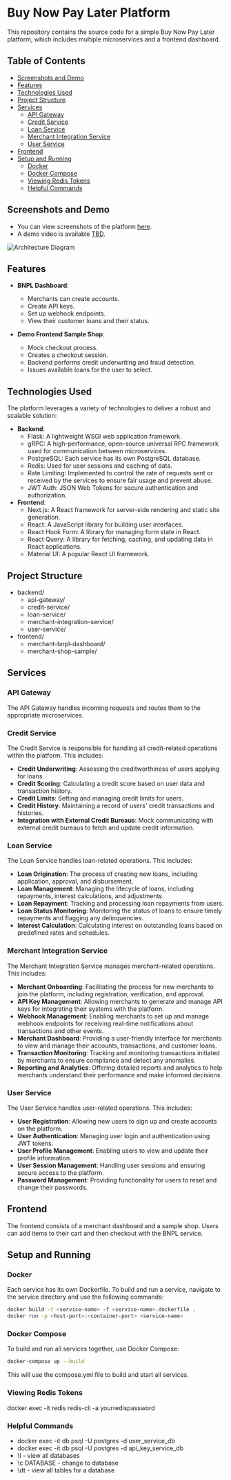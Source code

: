 # Buy Now Pay Later Platform

This repository contains the source code for a simple Buy Now Pay Later platform, which includes multiple microservices and a frontend dashboard.

## Table of Contents

- [Screenshots and Demo](#screenshots-and-demo)
- [Features](#features)
- [Technologies Used](#technologies-used)
- [Project Structure](#project-structure)
- [Services](#services)
  - [API Gateway](#api-gateway)
  - [Credit Service](#credit-service)
  - [Loan Service](#loan-service)
  - [Merchant Integration Service](#merchant-integration-service)
  - [User Service](#user-service)
- [Frontend](#frontend)
- [Setup and Running](#setup-and-running)
  - [Docker](#docker)
  - [Docker Compose](#docker-compose)
  - [Viewing Redis Tokens](#viewing-redis-tokens)
  - [Helpful Commands](#helpful-commands)

## Screenshots and Demo

- You can view screenshots of the platform [here](./assets).
- A demo video is available [TBD](#).

![
Architecture Diagram](./assets/architecture.png)

## Features

- **BNPL Dashboard**:

  - Merchants can create accounts.
  - Create API keys.
  - Set up webhook endpoints.
  - View their customer loans and their status.

- **Demo Frontend Sample Shop**:
  - Mock checkout process.
  - Creates a checkout session.
  - Backend performs credit underwriting and fraud detection.
  - Issues available loans for the user to select.

## Technologies Used

The platform leverages a variety of technologies to deliver a robust and scalable solution:

- **Backend**:
  - Flask: A lightweight WSGI web application framework.
  - gRPC: A high-performance, open-source universal RPC framework used for communication between microservices.
  - PostgreSQL: Each service has its own PostgreSQL database.
  - Redis: Used for user sessions and caching of data.
  - Rate Limiting: Implemented to control the rate of requests sent or received by the services to ensure fair usage and prevent abuse.
  - JWT Auth: JSON Web Tokens for secure authentication and authorization.
- **Frontend**:
  - Next.js: A React framework for server-side rendering and static site generation.
  - React: A JavaScript library for building user interfaces.
  - React Hook Form: A library for managing form state in React.
  - React Query: A library for fetching, caching, and updating data in React applications.
  - Material UI: A popular React UI framework.

## Project Structure

- backend/
  - api-gateway/
  - credit-service/
  - loan-service/
  - merchant-integration-service/
  - user-service/
- frontend/
  - merchant-bnpl-dashboard/
  - merchant-shop-sample/

## Services

### API Gateway

The API Gateway handles incoming requests and routes them to the appropriate microservices.

### Credit Service

The Credit Service is responsible for handling all credit-related operations within the platform. This includes:

- **Credit Underwriting**: Assessing the creditworthiness of users applying for loans.
- **Credit Scoring**: Calculating a credit score based on user data and transaction history.
- **Credit Limits**: Setting and managing credit limits for users.
- **Credit History**: Maintaining a record of users' credit transactions and histories.
- **Integration with External Credit Bureaus**: Mock communicating with external credit bureaus to fetch and update credit information.

### Loan Service

The Loan Service handles loan-related operations. This includes:

- **Loan Origination**: The process of creating new loans, including application, approval, and disbursement.
- **Loan Management**: Managing the lifecycle of loans, including repayments, interest calculations, and adjustments.
- **Loan Repayment**: Tracking and processing loan repayments from users.
- **Loan Status Monitoring**: Monitoring the status of loans to ensure timely repayments and flagging any delinquencies.
- **Interest Calculation**: Calculating interest on outstanding loans based on predefined rates and schedules.

### Merchant Integration Service

The Merchant Integration Service manages merchant-related operations. This includes:

- **Merchant Onboarding**: Facilitating the process for new merchants to join the platform, including registration, verification, and approval.
- **API Key Management**: Allowing merchants to generate and manage API keys for integrating their systems with the platform.
- **Webhook Management**: Enabling merchants to set up and manage webhook endpoints for receiving real-time notifications about transactions and other events.
- **Merchant Dashboard**: Providing a user-friendly interface for merchants to view and manage their accounts, transactions, and customer loans.
- **Transaction Monitoring**: Tracking and monitoring transactions initiated by merchants to ensure compliance and detect any anomalies.
- **Reporting and Analytics**: Offering detailed reports and analytics to help merchants understand their performance and make informed decisions.

### User Service

The User Service handles user-related operations. This includes:

- **User Registration**: Allowing new users to sign up and create accounts on the platform.
- **User Authentication**: Managing user login and authentication using JWT tokens.
- **User Profile Management**: Enabling users to view and update their profile information.
- **User Session Management**: Handling user sessions and ensuring secure access to the platform.
- **Password Management**: Providing functionality for users to reset and change their passwords.

## Frontend

The frontend consists of a merchant dashboard and a sample shop. Users can add items to their cart and then checkout with the BNPL service.

## Setup and Running

### Docker

Each service has its own Dockerfile. To build and run a service, navigate to the service directory and use the following commands:

```sh
docker build -t <service-name> -f <service-name>.dockerfile .
docker run -p <host-port>:<container-port> <service-name>
```

### Docker Compose

To build and run all services together, use Docker Compose:

```sh
docker-compose up --build
```

This will use the compose.yml file to build and start all services.

### Viewing Redis Tokens

docker exec -it redis redis-cli -a yourredispassword

### Helpful Commands

- docker exec -it db psql -U postgres -d user_service_db
- docker exec -it db psql -U postgres -d api_key_service_db
- \l - view all databases
- \c DATABASE - change to database
- \dt - view all tables for a database
